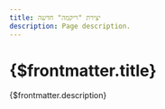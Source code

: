 ```yaml
---
title: יצירת "ריקמה" חדשה
description: Page description.
---
```


# {$frontmatter.title}

{$frontmatter.description}
